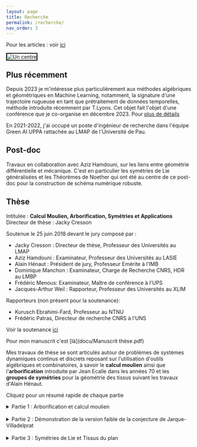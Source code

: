 ```yaml
---
layout: page
title: Recherche
permalink: /recherche/
nav_order: 3
---
```


Pour les articles : voir [ici](article.md)


<img src="../un_centre.png"
     alt="Un centre"
     style="float: left; margin-right: 10px;border: solid 2px black; " />  


&nbsp;

## Plus récemment
Depuis 2023 je m'intéresse plus particulièrement aux méthodes algébriques et géométriques en Machine Learning, notamment, la signature d'une trajectoire rugueuse en tant que prétraitement de données temporelles, méthode introduite récemment par T.Lyons. Cet objet fait l'objet d'une conférence que je co-organise en décembre 2023. Pour [plus de détails](https://sites.google.com/view/sign-ml-pau-2023/) 

En 2021-2022, j'ai occupé un poste d'ingénieur de recherche dans l'équipe Green AI UPPA rattachée au LMAP de l'Université de Pau. 

## Post-doc

Travaux en collaboration avec Aziz Hamdouni, sur les liens entre géométrie différentielle et mécanique. C'est en particulier les symétries de Lie généralisées et les Théorèmes de Noether qui ont été au centre de ce post-doc pour la construction de schéma numérique robuste.

## Thèse

Intitulée : **Calcul Moulien, Arborification, Symétries et Applications**  
Directeur de thèse : Jacky Cresson

Soutenue le 25 juin 2018 devant le jury composé par :  
- Jacky Cresson : Directeur de thèse, Professeur des Universités au LMAP
- Aziz Hamdouni : Examinateur, Professeur des Universités au LASIE
- Alain Hénaut : Président de jury, Professeur Emérite à l'IMB
- Dominique Manchon : Examinateur, Charge de Recherche CNRS, HDR au LMBP
- Frédéric Menous: Examinateur, Maître de conférence à l'UPS
- Jacques-Arthur Weil : Rapporteur, Professeur des Universités au XLIM

Rapporteurs (non présent pour la soutenance):
- Kurusch Ebrahimi-Fard, Professeur au NTNU
- Frédéric Patras, Directeur de recherche CNRS à l'UNS

Voir la soutenance [ici](docu/Soutenance_thèse.pdf)

Pour mon manuscrit c'est [là](docu/Manuscrit thèse.pdf)

Mes travaux de thèse se sont articulés autour de problèmes de systèmes dynamiques continus et discrets reposant sur l'utilisation d'outils algébriques et combinatoires, à savoir le **calcul moulien** ainsi que l'**arborification** introduite par Jean Ecalle dans les années 70 et les **groupes de symétries** pour la géométrie des tissus suivant les travaux d'Alain Hénaut.

Cliquez pour un résumé rapide de chaque partie
<details>
  <summary>Partie 1 : Arborification et calcul moulien</summary>
  On propose une <strong>étude approfondie de l'arborification</strong> et ses applications dans les systèmes dynamiques et l'analyse numérique où des séries formelles non commutatives apparaissent. Par le calcul moulien et en lien avec l'arborification, on étudie des problèmes de convergence. Cette approche permet de founir une démonstration complète du Théorème de Brujno de linéarisation analytique (reposant sur la notion d'<strong>invariance d'équations fonctionnelles mouliennes</strong>). On s'intéresse aussi à la convergence des séries de Butcher et les schémas de Runge-Kutta où le même type de structure algébrique apparaissent (algèbre de Hopf de Connes-Kreimer).
</details>
&nbsp;
<details>
  <summary>Partie 2 : Démonstration de la version faible de la conjecture de Jarque-Villadelprat</summary>
  La seconde partie propose une <strong>démonstration de la version faible de la conjecture de Jarque-Villadelprat</strong> sur la linéairisation de champs de vecteurs Hamiltonien à perturbations polynomiales en degrés quelconques en utilisant la correction de champs de vecteurs introduite par J. Ecalle et B. Vallet. On s'intéresse aussi aux variétés algèbriques isochrones de champs de vecteurs en lien avec certains algèbres de Lie.
</details>
&nbsp;
<details>
  <summary>Partie 3 : Symétries de Lie et Tissus du plan</summary>
  La troisième et dernière partie concerne la <strong>classification des équations différentielles de degré n du premier ordre</strong> en étudiant les tissus associés. Un tissu (ou <em>d</em>-tissu) est la collection de <em>d</em> feuilletages holomorphes de codimension 1. A. Hénaut propose dans ses travaux une lecture de la linéarisation de tels objets dans leur groupe de symétrie qu'il obtient grâce à des moyens algébriques. Nous proposons une <strong>autre approche reposant sur les groupes de symétries</strong> d'équations différentielles suivant le formalisme de P.J.Olver. Nous ouvrons la discussion aussi sur les relations entre symétries, polynômes de Darboux, modules de dérivations et arrangements de droites.
</details>



&nbsp;




&nbsp;

